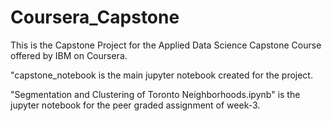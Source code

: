 # Coursera_Capstone
This is the Capstone Project for the Applied Data Science Capstone Course offered by IBM on Coursera.

"capstone_notebook is the main jupyter notebook created for the project.

"Segmentation and Clustering of Toronto Neighborhoods.ipynb" is the jupyter notebook for the peer graded assignment of week-3.

